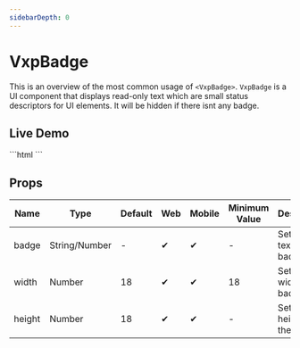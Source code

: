 ```yaml
---
sidebarDepth: 0
---
```


# VxpBadge

This is an overview of the most common usage of `<VxpBadge>`.
`VxpBadge` is a UI component that displays read-only text which are small status descriptors for UI elements. It will be hidden if there isnt any badge.

## Live Demo

<DocExampleBox :liveDemoMode="false">
```html
<VxpBadge badge="2" width="35" primary />
```
<VxpBadgeLiveDemo />
</DocExampleBox>

## Props

| Name   | Type          | Default | Web | Mobile | Minimum Value | Description                   |
| ------ | ------------- | ------- | --- | ------ | ------------- | ----------------------------- |
| badge  | String/Number | -       | ✔   | ✔      | -             | Sets the text of the badge.   |
| width  | Number        | 18      | ✔   | ✔      | 18            | Sets the width of the badge.  |
| height | Number        | 18      | ✔   | ✔      | -             | Sets the height of the badge. |
